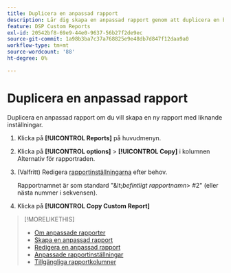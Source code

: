 ```yaml
---
title: Duplicera en anpassad rapport
description: Lär dig skapa en anpassad rapport genom att duplicera en befintlig rapport.
feature: DSP Custom Reports
exl-id: 20542bf8-69e9-44e0-9637-56b27f2de9ec
source-git-commit: 1a98b3ba7c37a768825e9e48db7d847f12daa9a0
workflow-type: tm+mt
source-wordcount: '88'
ht-degree: 0%

---
```


# Duplicera en anpassad rapport

Duplicera en anpassad rapport om du vill skapa en ny rapport med liknande inställningar.

1. Klicka på **[!UICONTROL Reports]** på huvudmenyn.

1. Klicka på **[!UICONTROL options]** > **[!UICONTROL Copy]** i kolumnen Alternativ för rapportraden.

1. (Valfritt) Redigera [rapportinställningarna](/help/dsp/reports/report-settings.md) efter behov.

   Rapportnamnet är som standard &quot;\&lt;*befintligt rapportnamn*\> \#2&quot; (eller nästa nummer i sekvensen).

1. Klicka på **[!UICONTROL Copy Custom Report]**

>[!MORELIKETHIS]
>
>* [Om anpassade rapporter](/help/dsp/reports/report-about.md)
>* [Skapa en anpassad rapport](/help/dsp/reports/report-create.md)
>* [Redigera en anpassad rapport](/help/dsp/reports/report-edit.md)
>* [Anpassade rapportinställningar](/help/dsp/reports/report-settings.md)
>* [Tillgängliga rapportkolumner](/help/dsp/reports/report-columns.md)
